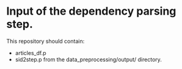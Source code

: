 # Input of the dependency parsing step.

This repository should contain:  
- articles_df.p
- sid2step.p
from the data_preprocessing/output/ directory.